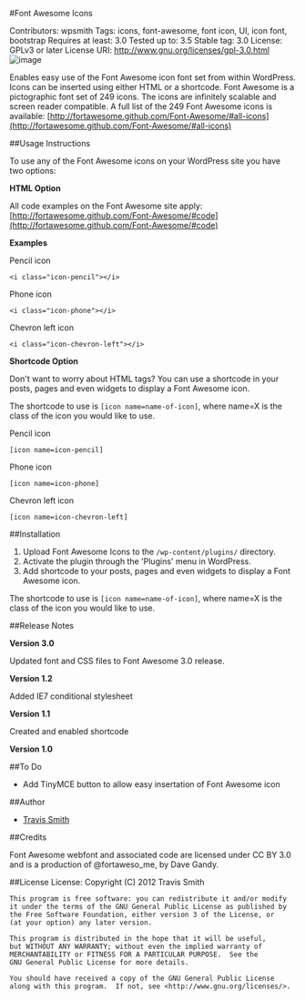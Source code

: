 #Font Awesome Icons

Contributors: wpsmith
Tags: icons, font-awesome, font icon, UI, icon font, bootstrap
Requires at least: 3.0
Tested up to: 3.5
Stable tag: 3.0
License: GPLv3 or later
License URI: http://www.gnu.org/licenses/gpl-3.0.html
![image](http://f.cl.ly/items/3Y0C0i270N281b0v2Q3y/banner-772x250.png)


Enables easy use of the Font Awesome icon font set from within WordPress.  Icons can be inserted using either HTML or a shortcode.
Font Awesome is a pictographic font set of 249 icons.  The icons are infinitely scalable and screen reader compatible.
A full list of the 249 Font Awesome icons is available: [http://fortawesome.github.com/Font-Awesome/#all-icons](http://fortawesome.github.com/Font-Awesome/#all-icons)

##Usage Instructions

To use any of the Font Awesome icons on your WordPress site you have two options:

__HTML Option__

All code examples on the Font Awesome site apply: [http://fortawesome.github.com/Font-Awesome/#code](http://fortawesome.github.com/Font-Awesome/#code)

**Examples**

Pencil icon

`<i class="icon-pencil"></i>`

Phone icon

`<i class="icon-phone"></i>`

Chevron left icon

`<i class="icon-chevron-left"></i>`

__Shortcode Option__

Don't want to worry about HTML tags?  You can use a shortcode in your posts, pages and even widgets to display a Font Awesome icon.

The shortcode to use is `[icon name=name-of-icon]`, where name=X is the class of the icon you would like to use.

Pencil icon

`[icon name=icon-pencil]`

Phone icon

`[icon name=icon-phone]`

Chevron left icon

`[icon name=icon-chevron-left]`



##Installation

1. Upload Font Awesome Icons to the `/wp-content/plugins/` directory.
2. Activate the plugin through the 'Plugins' menu in WordPress.
3. Add shortcode to your posts, pages and even widgets to display a Font Awesome icon.

The shortcode to use is `[icon name=name-of-icon]`, where name=X is the class of the icon you would like to use.

##Release Notes

__Version 3.0__

Updated font and CSS files to Font Awesome 3.0 release.

__Version 1.2__

Added IE7 conditional stylesheet

__Version 1.1__

Created and enabled shortcode

__Version 1.0__

##To Do

*   Add TinyMCE button to allow easy insertation of Font Awesome icon


##Author

- [Travis Smith](http://wpsmith.net)

##Credits

 Font Awesome webfont and associated code are licensed under CC BY 3.0 and is a production of @fortaweso_me, by Dave Gandy.

##License
License:
    Copyright (C) 2012  Travis Smith

    This program is free software: you can redistribute it and/or modify
    it under the terms of the GNU General Public License as published by
    the Free Software Foundation, either version 3 of the License, or
    (at your option) any later version.

    This program is distributed in the hope that it will be useful,
    but WITHOUT ANY WARRANTY; without even the implied warranty of
    MERCHANTABILITY or FITNESS FOR A PARTICULAR PURPOSE.  See the
    GNU General Public License for more details.

    You should have received a copy of the GNU General Public License
    along with this program.  If not, see <http://www.gnu.org/licenses/>.